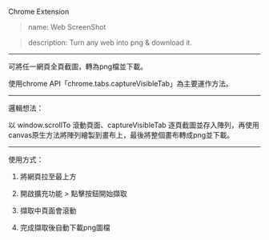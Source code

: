 Chrome Extension

> name: Web ScreenShot

> description: Turn any web into png & download it.

-----------------------------

可將任一網頁全頁截圖，轉為png檔並下載。

使用chrome API「chrome.tabs.captureVisibleTab」為主要運作方法。

----------------------

邏輯想法：

以 window.scrollTo 滾動頁面、captureVisibleTab 逐頁截圖並存入陣列，再使用canvas原生方法將陣列繪製到畫布上，最後將整個畫布轉成png並下載。

----------------------

使用方式：

1. 將網頁拉至最上方
   
2. 開啟擴充功能 > 點擊按鈕開始擷取
   
3. 擷取中頁面會滾動
   
4. 完成擷取後自動下載png圖檔
